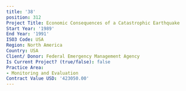 ```yaml
---
title: '38'
position: 312
Project Title: Economic Consequences of a Catastrophic Earthquake
Start Year: '1989'
End Year: '1991'
ISO3 Code: USA
Region: North America
Country: USA
Client/ Donor: Federal Emergency Management Agency
Is Current Project? (true/false): false
Practice Area:
- Monitoring and Evaluation
Contract Value USD: '423050.00'
---
```


